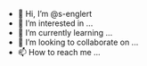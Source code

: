 - 👋 Hi, I’m @s-englert
- 👀 I’m interested in ...
- 🌱 I’m currently learning ...
- 💞️ I’m looking to collaborate on ...
- 📫 How to reach me ...

<!---
s-englert/s-englert is a ✨ special ✨ repository because its `README.md` (this file) appears on your GitHub profile.
You can click the Preview link to take a look at your changes.
--->
